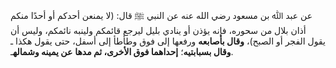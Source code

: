 عن عبد ﷲ بن مسعود رضي الله عنه عن النبي ﷺ قال: (لا يمنعن أحدكم أو أحدًا منكم أذان بلال من سحوره، فإنه يؤذن أو ينادي بليل ليرجع قائمكم ولينبه نائمكم، وليس أن يقول الفجر أو الصبح)، **وقال بأصابعه** ورفعها إلى فوق وطأطأ إلى أسفل، حتى يقول هكذا ـ **وقال بسبابتيه**؛ **إحداهما فوق الأخرى، ثم مدها** **عن يمينه وشماله**ـ.